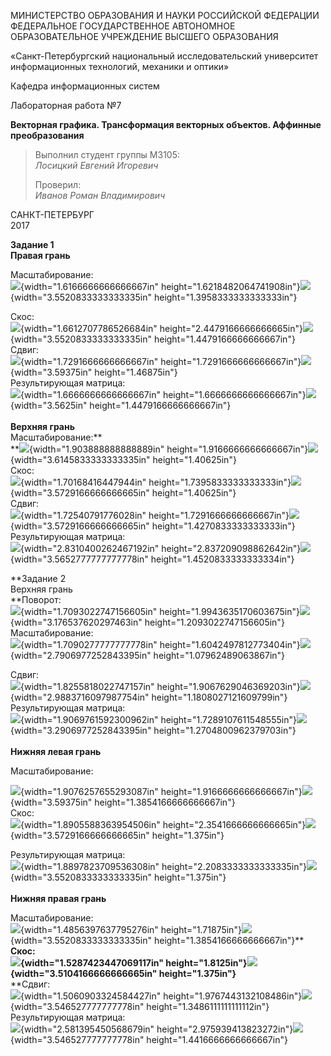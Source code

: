 МИНИСТЕРСТВО ОБРАЗОВАНИЯ И НАУКИ РОССИЙСКОЙ ФЕДЕРАЦИИ\
ФЕДЕРАЛЬНОЕ ГОСУДАРСТВЕННОЕ АВТОНОМНОЕ ОБРАЗОВАТЕЛЬНОЕ УЧРЕЖДЕНИЕ
ВЫСШЕГО ОБРАЗОВАНИЯ

«Санкт-Петербургский национальный исследовательский университет
информационных технологий, механики и оптики»

Кафедра информационных систем

Лабораторная работа №7

**Векторная графика. Трансформация векторных объектов. Аффинные
преобразования**

> Выполнил студент группы M3105:\
> *Лосицкий Евгений Игоревич*
>
> Проверил:\
> *Иванов Роман Владимирович*

САНКТ-ПЕТЕРБУРГ\
2017

**Задание 1\
Правая грань**

Масштабирование:\
![](./lab-7//media/image1.png){width="1.6166666666666667in"
height="1.6218482064741908in"}![](./lab-7//media/image2.png){width="3.5520833333333335in"
height="1.3958333333333333in"}

Скос:\
![](./lab-7//media/image3.png){width="1.6612707786526684in"
height="2.4479166666666665in"}![](./lab-7//media/image4.png){width="3.5520833333333335in"
height="1.4479166666666667in"}\
Сдвиг:\
![](./lab-7//media/image5.png){width="1.7291666666666667in"
height="1.7291666666666667in"}![](./lab-7//media/image6.png){width="3.59375in"
height="1.46875in"}\
Результирующая матрица:\
![](./lab-7//media/image7.png){width="1.6666666666666667in"
height="1.6666666666666667in"}![](./lab-7//media/image8.png){width="3.5625in"
height="1.4479166666666667in"}\
\
**Верхняя грань**\
Масштабирование:**\
**![](./lab-7//media/image9.png){width="1.903888888888889in"
height="1.9166666666666667in"}![](./lab-7//media/image10.png){width="3.6145833333333335in"
height="1.40625in"}\
Скос:\
![](./lab-7//media/image11.png){width="1.70168416447944in"
height="1.7395833333333333in"}![](./lab-7//media/image12.png){width="3.5729166666666665in"
height="1.40625in"}\
Сдвиг:\
![](./lab-7//media/image13.png){width="1.72540791776028in"
height="1.7291666666666667in"}![](./lab-7//media/image14.png){width="3.5729166666666665in"
height="1.4270833333333333in"}\
Результирующая матрица:\
![](./lab-7//media/image13.png){width="2.8310400262467192in"
height="2.837209098862642in"}![](./lab-7//media/image15.png){width="3.5652777777777778in"
height="1.4520833333333334in"}

**Задание 2\
Верхняя грань\
**Поворот:\
![](./lab-7//media/image16.png){width="1.7093022747156605in"
height="1.9943635170603675in"}![](./lab-7//media/image17.png){width="3.176537620297463in"
height="1.2093022747156605in"}\
Масштабирование:\
![](./lab-7//media/image18.png){width="1.7090277777777778in"
height="1.6042497812773404in"}![](./lab-7//media/image19.png){width="2.7906977252843395in"
height="1.07962489063867in"}

Сдвиг:\
![](./lab-7//media/image20.png){width="1.8255818022747157in"
height="1.9067629046369203in"}![](./lab-7//media/image21.png){width="2.9883716097987754in"
height="1.1808027121609799in"}\
Результирующая матрица:\
![](./lab-7//media/image22.png){width="1.9069761592300962in"
height="1.7289107611548555in"}![](./lab-7//media/image23.png){width="3.2906977252843395in"
height="1.2704800962379703in"}\
\
**Нижняя левая грань**

Масштабирование:

![](./lab-7//media/image24.png){width="1.9076257655293087in"
height="1.9166666666666667in"}![](./lab-7//media/image25.png){width="3.59375in"
height="1.3854166666666667in"}\
Скос:\
![](./lab-7//media/image26.png){width="1.8905588363954506in"
height="2.3541666666666665in"}![](./lab-7//media/image27.png){width="3.5729166666666665in"
height="1.375in"}

Результирующая матрица:\
![](./lab-7//media/image28.png){width="1.8897823709536308in"
height="2.2083333333333335in"}![](./lab-7//media/image29.png){width="3.5520833333333335in"
height="1.375in"}\
\
**Нижняя правая грань**

Масштабирование:\
![](./lab-7//media/image30.png){width="1.4856397637795276in"
height="1.71875in"}![](./lab-7//media/image31.png){width="3.5520833333333335in"
height="1.3854166666666667in"}**\
**Скос:**\
**![](./lab-7//media/image32.png){width="1.5287423447069117in"
height="1.8125in"}![](./lab-7//media/image33.png){width="3.5104166666666665in"
height="1.375in"}**\
**Сдвиг:\
![](./lab-7//media/image34.png){width="1.5060903324584427in"
height="1.9767443132108486in"}![](./lab-7//media/image35.png){width="3.546527777777778in"
height="1.3486111111111112in"}\
Результирующая матрица:\
![](./lab-7//media/image36.png){width="2.581395450568679in"
height="2.975939413823272in"}![](./lab-7//media/image37.png){width="3.546527777777778in"
height="1.4416666666666667in"}
